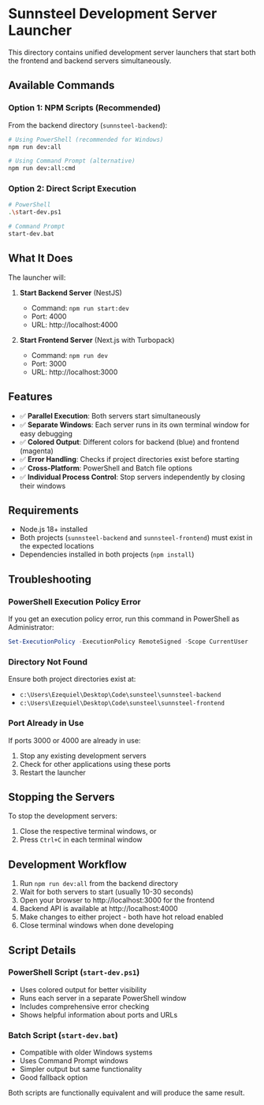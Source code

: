 # Sunnsteel Development Server Launcher

This directory contains unified development server launchers that start both the frontend and backend servers simultaneously.

## Available Commands

### Option 1: NPM Scripts (Recommended)

From the backend directory (`sunnsteel-backend`):

```bash
# Using PowerShell (recommended for Windows)
npm run dev:all

# Using Command Prompt (alternative)
npm run dev:all:cmd
```

### Option 2: Direct Script Execution

```bash
# PowerShell
.\start-dev.ps1

# Command Prompt
start-dev.bat
```

## What It Does

The launcher will:

1. **Start Backend Server** (NestJS)
   - Command: `npm run start:dev`
   - Port: 4000
   - URL: http://localhost:4000

2. **Start Frontend Server** (Next.js with Turbopack)
   - Command: `npm run dev`
   - Port: 3000
   - URL: http://localhost:3000

## Features

- ✅ **Parallel Execution**: Both servers start simultaneously
- ✅ **Separate Windows**: Each server runs in its own terminal window for easy debugging
- ✅ **Colored Output**: Different colors for backend (blue) and frontend (magenta)
- ✅ **Error Handling**: Checks if project directories exist before starting
- ✅ **Cross-Platform**: PowerShell and Batch file options
- ✅ **Individual Process Control**: Stop servers independently by closing their windows

## Requirements

- Node.js 18+ installed
- Both projects (`sunnsteel-backend` and `sunnsteel-frontend`) must exist in the expected locations
- Dependencies installed in both projects (`npm install`)

## Troubleshooting

### PowerShell Execution Policy Error

If you get an execution policy error, run this command in PowerShell as Administrator:

```powershell
Set-ExecutionPolicy -ExecutionPolicy RemoteSigned -Scope CurrentUser
```

### Directory Not Found

Ensure both project directories exist at:
- `c:\Users\Ezequiel\Desktop\Code\sunsteel\sunnsteel-backend`
- `c:\Users\Ezequiel\Desktop\Code\sunsteel\sunnsteel-frontend`

### Port Already in Use

If ports 3000 or 4000 are already in use:
1. Stop any existing development servers
2. Check for other applications using these ports
3. Restart the launcher

## Stopping the Servers

To stop the development servers:
1. Close the respective terminal windows, or
2. Press `Ctrl+C` in each terminal window

## Development Workflow

1. Run `npm run dev:all` from the backend directory
2. Wait for both servers to start (usually 10-30 seconds)
3. Open your browser to http://localhost:3000 for the frontend
4. Backend API is available at http://localhost:4000
5. Make changes to either project - both have hot reload enabled
6. Close terminal windows when done developing

## Script Details

### PowerShell Script (`start-dev.ps1`)
- Uses colored output for better visibility
- Runs each server in a separate PowerShell window
- Includes comprehensive error checking
- Shows helpful information about ports and URLs

### Batch Script (`start-dev.bat`)
- Compatible with older Windows systems
- Uses Command Prompt windows
- Simpler output but same functionality
- Good fallback option

Both scripts are functionally equivalent and will produce the same result.